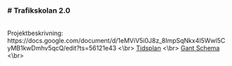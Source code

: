 <H3># Trafikskolan 2.0</H3> </br>
Projektbeskrivning: https://docs.google.com/document/d/1eMViV5i0J8z_8ImpSqNkx4I5Wwl5CyMB1kwDmhv5qcQ/edit?ts=56121e43 <\br>
<a href="https://docs.google.com/spreadsheets/d/1QIf6az3Twf4DYMvEhuuLyjTHcaK7fIGzKNA4_NTDOIs/edit#gid=0">Tidsplan</a> <\br>
<a href="https://docs.google.com/spreadsheets/d/1lISgwMOCs1J_DcptijBQ-Ns-wX0m3Me3SlhR_S7VKd0/edit#gid=0">Gant Schema<a> <\br>
